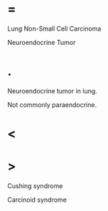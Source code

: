 # =

Lung Non-Small Cell Carcinoma

Neuroendocrine Tumor

# .

Neuroendocrine tumor in lung.

Not commonly paraendocrine.

# <

# >

Cushing syndrome

Carcinoid syndrome
